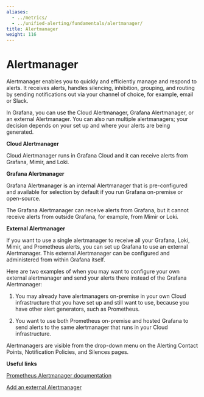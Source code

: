 ```yaml
---
aliases:
  - ../metrics/
  - ../unified-alerting/fundamentals/alertmanager/
title: Alertmanager
weight: 116
---
```


# Alertmanager

Alertmanager enables you to quickly and efficiently manage and respond to alerts. It receives alerts, handles silencing, inhibition, grouping, and routing by sending notifications out via your channel of choice, for example, email or Slack.

In Grafana, you can use the Cloud Alertmanager, Grafana Alertmanager, or an external Alertmanager. You can also run multiple alertmanagers; your decision depends on your set up and where your alerts are being generated.

**Cloud Alertmanager**

Cloud Alertmanager runs in Grafana Cloud and it can receive alerts from Grafana, Mimir, and Loki.

**Grafana Alertmanager**

Grafana Alertmanager is an internal Alertmanager that is pre-configured and available for selection by default if you run Grafana on-premise or open-source.

The Grafana Alertmanager can receive alerts from Grafana, but it cannot receive alerts from outside Grafana, for example, from Mimir or Loki.

**External Alertmanager**

If you want to use a single alertmanager to receive all your Grafana, Loki, Mimir, and Prometheus alerts, you can set up Grafana to use an external Alertmanager. This external Alertmanager can be configured and administered from within Grafana itself.

Here are two examples of when you may want to configure your own external alertmanager and send your alerts there instead of the Grafana Alertmanager:

1. You may already have alertmanagers on-premise in your own Cloud infrastructure that you have set up and still want to use, because you have other alert generators, such as Prometheus.

2. You want to use both Prometheus on-premise and hosted Grafana to send alerts to the same alertmanager that runs in your Cloud infrastructure.

Alertmanagers are visible from the drop-down menu on the Alerting Contact Points, Notification Policies, and Silences pages.

**Useful links**

[Prometheus Alertmanager documentation](https://prometheus.io/docs/alerting/latest/alertmanager/)

[Add an external Alertmanager](https://grafana.com/docs/grafana/latest/alerting/set-up/configure-alertmanager/)
